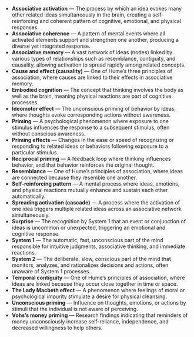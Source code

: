 - **Associative activation** — The process by which an idea evokes many other related ideas simultaneously in the brain, creating a self-reinforcing and coherent pattern of cognitive, emotional, and physical responses.  
- **Associative coherence** — A pattern of mental events where all activated elements support and strengthen one another, producing a diverse yet integrated response.  
- **Associative memory** — A vast network of ideas (nodes) linked by various types of relationships such as resemblance, contiguity, and causality, allowing activation to spread rapidly among related concepts.  
- **Cause and effect (causality)** — One of Hume’s three principles of association, where causes are linked to their effects in associative memory.  
- **Embodied cognition** — The concept that thinking involves the body as well as the brain, meaning physical reactions are part of cognitive processes.  
- **Ideomotor effect** — The unconscious priming of behavior by ideas, where thoughts evoke corresponding actions without awareness.  
- **Priming** — A psychological phenomenon where exposure to one stimulus influences the response to a subsequent stimulus, often without conscious awareness.  
- **Priming effects** — Changes in the ease or speed of recognizing or responding to related ideas or behaviors following exposure to a particular stimulus.  
- **Reciprocal priming** — A feedback loop where thinking influences behavior, and that behavior reinforces the original thought.  
- **Resemblance** — One of Hume’s principles of association, where ideas are connected because they resemble one another.  
- **Self-reinforcing pattern** — A mental process where ideas, emotions, and physical reactions mutually enhance and sustain each other automatically.  
- **Spreading activation (cascade)** — A process where the activation of one idea triggers multiple related ideas across an associative network simultaneously.  
- **Surprise** — The recognition by System 1 that an event or conjunction of ideas is uncommon or unexpected, triggering an emotional and cognitive response.  
- **System 1** — The automatic, fast, unconscious part of the mind responsible for intuitive judgments, associative thinking, and immediate reactions.  
- **System 2** — The deliberate, slow, conscious part of the mind that monitors, analyzes, and rationalizes decisions and actions, often unaware of System 1 processes.  
- **Temporal contiguity** — One of Hume’s principles of association, where ideas are linked because they occur close together in time or space.  
- **The Lady Macbeth effect** — A phenomenon where feelings of moral or psychological impurity stimulate a desire for physical cleansing.  
- **Unconscious priming** — Influence on thoughts, emotions, or actions by stimuli that the individual is not aware of perceiving.  
- **Vohs’s money priming** — Research findings indicating that reminders of money unconsciously increase self-reliance, independence, and decreased willingness to help others.

